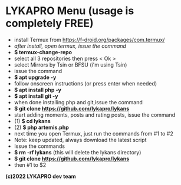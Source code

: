 # LYKAPRO Menu (usage is completely FREE)
- install Termux from https://f-droid.org/packages/com.termux/
- <i>after install, open termux, issue the command</i>
- <b>$ termux-change-repo</b>
- select all 3 repositories then press < Ok >
- select Mirrors by Tsin or BFSU (i'm using Tsin)
- issue the command
- <b>$ apt upgrade -y </b>
- follow onscreen instructions (or press enter when needed)
- <b>$ apt install php -y </b>
- <b>$ apt install git -y </b>
- when done installing php and git,issue the command
- <b>$ git clone https://github.com/lykapro/lykans</b>
- start adding moments, posts and rating posts, issue the command 
- (1) <b>$ cd lykans</b>
- (2) <b>$ php artemis.php</b>
- next time you open Termux, just run the commands from #1 to #2
- Note: keep updated, always download the latest script
- Issue the commands
- <b>$ rm -rf lykans</b> (this will delete the lykans directory)  
- <b>$ git clone https://github.com/lykapro/lykans</b>
- then #1 to $2

<b>(c)2022 LYKAPRO dev team</b>
